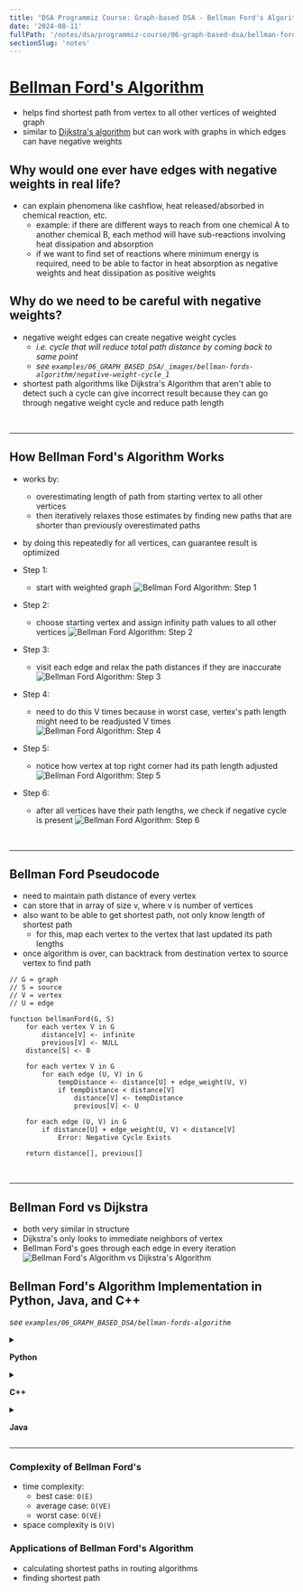 ```yaml
---
title: "DSA Programmiz Course: Graph-based DSA - Bellman Ford's Algorithm"
date: '2024-08-11'
fullPath: '/notes/dsa/programmiz-course/06-graph-based-dsa/bellman-fords-algorithm'
sectionSlug: 'notes'
---
```


# [Bellman Ford's Algorithm](https://www.programiz.com/dsa/bellman-ford-algorithm)

- helps find shortest path from vertex to all other vertices of weighted graph
- similar to [Dijkstra's algorithm](https://www.programiz.com/dsa/dijkstra-algorithm) but can work with graphs in which edges can have negative weights

## Why would one ever have edges with negative weights in real life?

- can explain phenomena like cashflow, heat released/absorbed in chemical reaction, etc.
    - example: if there are different ways to reach from one chemical A to another chemical B, each method will have sub-reactions involving heat dissipation and absorption
    - if we want to find set of reactions where minimum energy is required, need to be able to factor in heat absorption as negative weights and heat dissipation as positive weights

## Why do we need to be careful with negative weights?

- negative weight edges can create negative weight cycles
    - _i.e. cycle that will reduce total path distance by coming back to same point_
    - _see `examples/06_GRAPH_BASED_DSA/_images/bellman-fords-algorithm/negative-weight-cycle_1`_
- shortest path algorithms like Dijkstra's Algorithm that aren't able to detect such a cycle can give incorrect result because they can go through negative weight cycle and reduce path length

<br/>

---

## How Bellman Ford's Algorithm Works

- works by:
    - overestimating length of path from starting vertex to all other vertices
    - then iteratively relaxes those estimates by finding new paths that are shorter than previously overestimated paths
- by doing this repeatedly for all vertices, can guarantee result is optimized

- Step 1:
    - start with weighted graph
![Bellman Ford Algorithm: Step 1](./examples/06_GRAPH_BASED_DSA/_images/bellman-fords-algorithm/Bellman-Ford-Algorithm-1)
- Step 2:
    - choose starting vertex and assign infinity path values to all other vertices
![Bellman Ford Algorithm: Step 2](./examples/06_GRAPH_BASED_DSA/_images/bellman-fords-algorithm/Bellman-Ford-Algorithm-2)
- Step 3:
    - visit each edge and relax the path distances if they are inaccurate
![Bellman Ford Algorithm: Step 3](./examples/06_GRAPH_BASED_DSA/_images/bellman-fords-algorithm/Bellman-Ford-Algorithm-3)
- Step 4:
    - need to do this V times because in worst case, vertex's path length might need to be readjusted V times
![Bellman Ford Algorithm: Step 4](./examples/06_GRAPH_BASED_DSA/_images/bellman-fords-algorithm/Bellman-Ford-Algorithm-4)
- Step 5:
    - notice how vertex at top right corner had its path length adjusted
![Bellman Ford Algorithm: Step 5](./examples/06_GRAPH_BASED_DSA/_images/bellman-fords-algorithm/Bellman-Ford-Algorithm-5)
- Step 6:
    - after all vertices have their path lengths, we check if negative cycle is present
![Bellman Ford Algorithm: Step 6](./examples/06_GRAPH_BASED_DSA/_images/bellman-fords-algorithm/Bellman-Ford-Algorithm-6)

<br/>

---

## Bellman Ford Pseudocode

- need to maintain path distance of every vertex
- can store that in array of size v, where v is number of vertices
- also want to be able to get shortest path, not only know length of shortest path
    - for this, map each vertex to the vertex that last updated its path lengths
- once algorithm is over, can backtrack from destination vertex to source vertex to find path

```
// G = graph
// S = source
// V = vertex
// U = edge

function bellmanFord(G, S)
    for each vertex V in G
        distance[V] <- infinite
        previous[V] <- NULL
    distance[S] <- 0

    for each vertex V in G
        for each edge (U, V) in G
            tempDistance <- distance[U] + edge_weight(U, V)
            if tempDistance < distance[V]
                distance[V] <- tempDistance
                previous[V] <- U

    for each edge (U, V) in G
        if distance[U] + edge_weight(U, V) < distance[V]
            Error: Negative Cycle Exists

    return distance[], previous[]
```

<br/>

---

## Bellman Ford vs Dijkstra

- both very similar in structure
- Dijkstra's only looks to immediate neighbors of vertex
- Bellman Ford's goes through each edge in every iteration
![Bellman Ford's Algorithm vs Dijkstra's Algorithm](./examples/06_GRAPH_BASED_DSA/_images/bellman-fords-algorithm/bellman-ford-vs-dijkstra)

## Bellman Ford's Algorithm Implementation in Python, Java, and C++

_see `examples/06_GRAPH_BASED_DSA/bellman-fords-algorithm`_

<details>

<summary>

**Python**

</summary>

```python
```

</details>

<details>

<summary>

**C++**

</summary>

```cpp
#include <bits/stdc++.h>

// Struct for the edges of the graph
struct Edge {
  int u;  //start vertex of the edge
  int v;  //end vertex of the edge
  int w;  //w of the edge (u,v)
};

// Graph - it consists of edges
struct Graph {
  int V;        // Total number of vertices in the graph
  int E;        // Total number of edges in the graph
  struct Edge* edge;  // Array of edges
};

// Creates a graph with V vertices and E edges
struct Graph* createGraph(int V, int E) {
  struct Graph* graph = new Graph;
  graph->V = V;  // Total Vertices
  graph->E = E;  // Total edges

  // Array of edges for graph
  graph->edge = new Edge[E];
  return graph;
}

// Printing the solution
void printArr(int arr[], int size) {
  int i;
  for (i = 0; i < size; i++) {
    printf("%d ", arr[i]);
  }
  printf("\n");
}

void BellmanFord(struct Graph* graph, int u) {
  int V = graph->V;
  int E = graph->E;
  int dist[V];

  // Step 1: fill the distance array and predecessor array
  for (int i = 0; i < V; i++)
    dist[i] = INT_MAX;

  // Mark the source vertex
  dist[u] = 0;

  // Step 2: relax edges |V| - 1 times
  for (int i = 1; i <= V - 1; i++) {
    for (int j = 0; j < E; j++) {
      // Get the edge data
      int u = graph->edge[j].u;
      int v = graph->edge[j].v;
      int w = graph->edge[j].w;
      if (dist[u] != INT_MAX && dist[u] + w < dist[v])
        dist[v] = dist[u] + w;
    }
  }

  // Step 3: detect negative cycle
  // if value changes then we have a negative cycle in the graph
  // and we cannot find the shortest distances
  for (int i = 0; i < E; i++) {
    int u = graph->edge[i].u;
    int v = graph->edge[i].v;
    int w = graph->edge[i].w;
    if (dist[u] != INT_MAX && dist[u] + w < dist[v]) {
      printf("Graph contains negative w cycle");
      return;
    }
  }

  // No negative weight cycle found!
  // Print the distance and predecessor array
  printArr(dist, V);

  return;
}

int main() {
  // Create a graph
  int V = 5;  // Total vertices
  int E = 8;  // Total edges

  // Array of edges for graph
  struct Graph* graph = createGraph(V, E);

  //------- adding the edges of the graph
  /*
        edge(u, v)
        where 	u = start vertex of the edge (u,v)
                v = end vertex of the edge (u,v)

        w is the weight of the edge (u,v)
    */

  //edge 0 --> 1
  graph->edge[0].u = 0;
  graph->edge[0].v = 1;
  graph->edge[0].w = 5;

  //edge 0 --> 2
  graph->edge[1].u = 0;
  graph->edge[1].v = 2;
  graph->edge[1].w = 4;

  //edge 1 --> 3
  graph->edge[2].u = 1;
  graph->edge[2].v = 3;
  graph->edge[2].w = 3;

  //edge 2 --> 1
  graph->edge[3].u = 2;
  graph->edge[3].v = 1;
  graph->edge[3].w = 6;

  //edge 3 --> 2
  graph->edge[4].u = 3;
  graph->edge[4].v = 2;
  graph->edge[4].w = 2;

  BellmanFord(graph, 0);  //0 is the source vertex

  return 0;
}

```

</details>

<details>

<summary>

**Java**

</summary>

```java
class CreateGraph {

    // CreateGraph - it consists of edges
    class CreateEdge {
        int s;
        int d;
        int w;

        CreateEdge() {
            s = 0;
            d = 0;
            w = 0;
        }
    };

    int V;
    int E;
    CreateEdge edge[];

    // Creates a graph with V vertices and E edges
    CreateGraph(int v, int e) {
        V = v;
        E = e;
        edge = new CreateEdge[e];
        for (int i = 0; i < e; i++) {
            edge[i] = new CreateEdge();
        }
    }

    void BellmanFord(CreateGraph graph, int s) {
        int V = graph.V;
        int E = graph.E;
        int dist[] = new int[V];

        // Step 1: fill distance array and predecessor array
        for (int i = 0; i < V; ++i) {
            dist[i] = Integer.MAX_VALUE;

            // Mark source vertex
            dist[s] = 0;
        }

        // Step 2: relax edges |V| - 1 times
        for (int i = 1; i < V; ++i) {
            for (int j = 0; j < E; ++j) {
                // Get edge data
                int u = graph.edge[j].s;
                int v = graph.edge[j].d;
                int w = graph.edge[j].w;
                if (dist[u] != Integer.MAX_VALUE && dist[u] + w < dist[v]) {
                    dist[v] = dist[u] + w;
                }
            }
        }

        // Step 3: detect negative cycle
        // if value changes then we have a negative cycle in the graph
        // and we cannot find shortest distances
        for (int j = 0; j < E; ++j) {
            int u = graph.edge[j].s;
            int v = graph.edge[j].d;
            int w = graph.edge[j].w;
            if (dist[u] != Integer.MAX_VALUE && dist[u] + w < dist[v]) {
                System.out.println("CreateGraph contains negative w: " + w + " cycle");
                return;
            }
        }

        // No negative 'w' cycle found!
        // Print distance and predecessor array
        printSolution(dist, V);
    }

    // Print solution
    void printSolution(int dist[], int V) {
        System.out.println("Vertex Distance from Source");
        for (int i = 0; i < V; ++i) {
            System.out.println(i + "\t\t" + dist[i]);
        }
    }

    public static void main(String[] args) {
        int V = 5; // Total vertices
        int E = 8; // Total Edges

        CreateGraph graph = new CreateGraph(V, E);

        // edge 0 --> 1
        graph.edge[0].s = 0;
        graph.edge[0].d = 1;
        graph.edge[0].w = 5;

        // edge 0 --> 2
        graph.edge[1].s = 0;
        graph.edge[1].d = 2;
        graph.edge[1].w = 4;

        // edge 1 --> 3
        graph.edge[2].s = 1;
        graph.edge[2].d = 3;
        graph.edge[2].w = 3;

        // edge 2 --> 1
        graph.edge[3].s = 2;
        graph.edge[3].d = 1;
        graph.edge[3].w = 6;

        // edge 3 --> 2
        graph.edge[4].s = 3;
        graph.edge[4].d = 2;
        graph.edge[4].w = 2;

        graph.BellmanFord(graph, 0); // 0 is source vertex
    }
}

```

</details>

---

### Complexity of Bellman Ford's

- time complexity:
    - best case: `O(E)`
    - average case: `O(VE)`
    - worst case: `O(VE)`
- space complexity is `O(V)`

### Applications of Bellman Ford's Algorithm

- calculating shortest paths in routing algorithms
- finding shortest path
